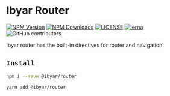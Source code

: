 # Ibyar Router

[![NPM Version][npm-image]][npm-url]
[![NPM Downloads][downloads-image]][downloads-url]
[![LICENSE][license-img]][license-url]
[![lerna][lerna-img]][lerna-url]
![GitHub contributors][contributors]

[npm-image]: https://img.shields.io/npm/v/@ibyar/router.svg?logo=npm&logoColor=fff&label=NPM+package&color=limegreen
[npm-url]: https://npmjs.org/package/@ibyar/router
[downloads-image]: https://img.shields.io/npm/dt/@ibyar/router
[downloads-url]: https://npmjs.org/package/@ibyar/router
[license-img]: https://img.shields.io/github/license/ibyar/aurora
[license-url]: https://github.com/ibyar/aurora/blob/master/LICENSE
[lerna-img]: https://img.shields.io/badge/maintained%20with-lerna-cc00ff.svg
[lerna-url]: https://lerna.js.org/
[contributors]: https://img.shields.io/github/contributors/ibyar/aurora

Ibyar router has the built-in directives for router and navigation.

## `Install`

``` bash
npm i --save @ibyar/router
```

``` bash
yarn add @ibyar/router
```


